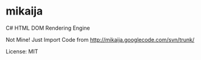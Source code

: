 # mikaija
C# HTML DOM Rendering Engine

Not Mine!
Just Import Code from http://mikaija.googlecode.com/svn/trunk/

License: MIT
